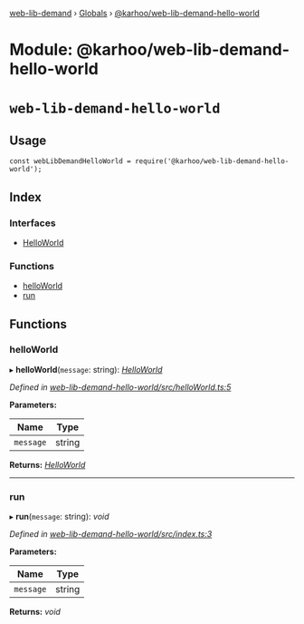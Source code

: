 [web-lib-demand](../README.md) › [Globals](../globals.md) › [@karhoo/web-lib-demand-hello-world](_karhoo_web_lib_demand_hello_world.md)

# Module: @karhoo/web-lib-demand-hello-world

# `web-lib-demand-hello-world`

## Usage

```
const webLibDemandHelloWorld = require('@karhoo/web-lib-demand-hello-world');
```

## Index

### Interfaces

* [HelloWorld](../interfaces/_karhoo_web_lib_demand_hello_world.helloworld.md)

### Functions

* [helloWorld](_karhoo_web_lib_demand_hello_world.md#helloworld)
* [run](_karhoo_web_lib_demand_hello_world.md#run)

## Functions

###  helloWorld

▸ **helloWorld**(`message`: string): *[HelloWorld](../interfaces/_karhoo_web_lib_demand_hello_world.helloworld.md)*

*Defined in [web-lib-demand-hello-world/src/helloWorld.ts:5](https://github.com/karhoo/web-lib-demand/blob/41d4063/packages/web-lib-demand-hello-world/src/helloWorld.ts#L5)*

**Parameters:**

Name | Type |
------ | ------ |
`message` | string |

**Returns:** *[HelloWorld](../interfaces/_karhoo_web_lib_demand_hello_world.helloworld.md)*

___

###  run

▸ **run**(`message`: string): *void*

*Defined in [web-lib-demand-hello-world/src/index.ts:3](https://github.com/karhoo/web-lib-demand/blob/41d4063/packages/web-lib-demand-hello-world/src/index.ts#L3)*

**Parameters:**

Name | Type |
------ | ------ |
`message` | string |

**Returns:** *void*

